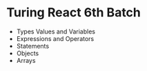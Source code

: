 # Turing React 6th Batch 
* Types Values and Variables 
* Expressions and Operators 
* Statements 
* Objects 
* Arrays 